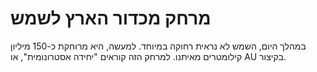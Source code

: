 # מרחק מכדור הארץ לשמש

במהלך היום, השמש לא נראית רחוקה במיוחד. למעשה, היא מרוחקת כ-150 מיליון קילומטרים
מאיתנו. למרחק הזה קוראים "יחידה אסטרונומית", או AU בקיצור.
